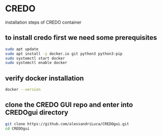 # CREDO
installation steps of CREDO container
## to install credo first we need some prerequisites
```bash
sudo apt update
sudo apt install -y docker.io git python3 python3-pip
sudo systemctl start docker
sudo systemctl enable docker
```
## verify docker installation
```bash
docker --version
```
## clone the CREDO GUI repo and enter into CREDOgui directory
```bash
git clone https://github.com/alessandriLuca/CREDOgui.git
cd CREDOgui
```

